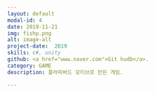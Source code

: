 ```yaml
---
layout: default
modal-id: 4
date: 2019-11-21
img: fishp.png
alt: image-alt
project-date:  2019
skills: c#, unity
github: <a href="www.naver.com">Git hudb</a>.
category: GAME
description: 플라피버드 모티브로 만든 게임.

---
```


